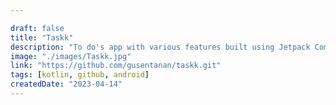 ```yaml
---

draft: false
title: "Taskk"
description: "To do's app with various features built using Jetpack Compose"
image: "./images/Taskk.jpg"
link: "https://github.com/gusentanan/taskk.git"
tags: [kotlin, github, android]
createdDate: "2023-04-14"
---
```

